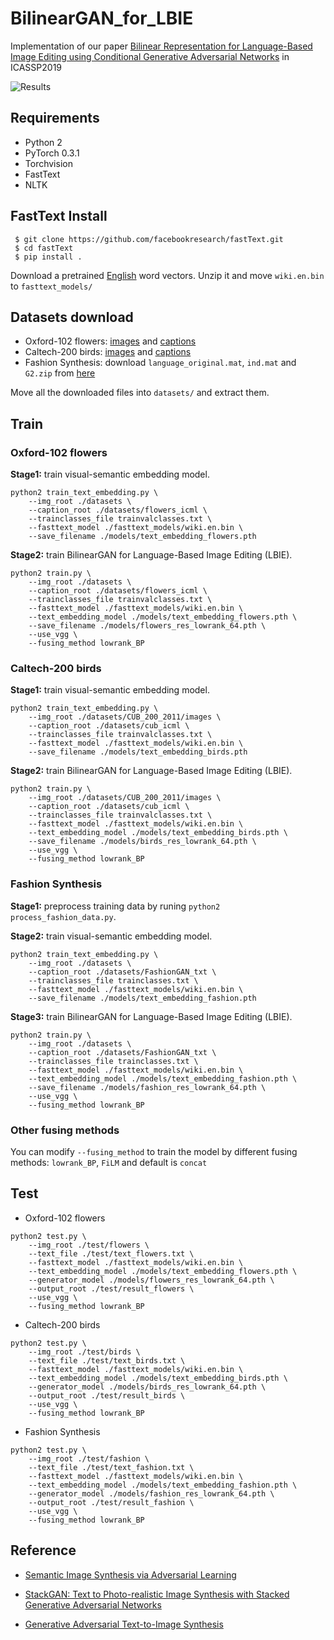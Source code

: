 # BilinearGAN_for_LBIE
Implementation of our paper [Bilinear Representation for Language-Based Image Editing using Conditional Generative Adversarial Networks](https://arxiv.org/abs/1903.07499) in ICASSP2019

![Results](images/architecture.png)

## Requirements
- Python 2
- PyTorch 0.3.1
- Torchvision
- FastText
- NLTK

## FastText Install
```
 $ git clone https://github.com/facebookresearch/fastText.git
 $ cd fastText
 $ pip install .
```
Download a pretrained [English](https://s3-us-west-1.amazonaws.com/fasttext-vectors/wiki.en.zip) word vectors. Unzip it and move `wiki.en.bin` to `fasttext_models/`

## Datasets download
- Oxford-102 flowers: [images](http://www.robots.ox.ac.uk/~vgg/data/flowers/102/102flowers.tgz) and [captions](https://drive.google.com/file/d/0B0ywwgffWnLLMl9uOU91MV80cVU/view?usp=sharing)
- Caltech-200 birds: [images](http://www.vision.caltech.edu/visipedia-data/CUB-200-2011/CUB_200_2011.tgz) and [captions](https://drive.google.com/file/d/0B0ywwgffWnLLLUc2WHYzM0Q2eWc/view?usp=sharing)
- Fashion Synthesis: download `language_original.mat`, `ind.mat` and `G2.zip` from [here](https://drive.google.com/drive/folders/0B7EVK8r0v71pTHhMenkxbE9fTVk)

Move all the downloaded files into `datasets/` and extract them. 

## Train

### Oxford-102 flowers
**Stage1:** train visual-semantic embedding model.
```
python2 train_text_embedding.py \
    --img_root ./datasets \
    --caption_root ./datasets/flowers_icml \
    --trainclasses_file trainvalclasses.txt \
    --fasttext_model ./fasttext_models/wiki.en.bin \
    --save_filename ./models/text_embedding_flowers.pth
```

**Stage2:** train BilinearGAN for Language-Based Image Editing (LBIE).
```commandline
python2 train.py \
    --img_root ./datasets \
    --caption_root ./datasets/flowers_icml \
    --trainclasses_file trainvalclasses.txt \
    --fasttext_model ./fasttext_models/wiki.en.bin \
    --text_embedding_model ./models/text_embedding_flowers.pth \
    --save_filename ./models/flowers_res_lowrank_64.pth \
    --use_vgg \
    --fusing_method lowrank_BP
```

### Caltech-200 birds
**Stage1:** train visual-semantic embedding model.
```commandline
python2 train_text_embedding.py \
    --img_root ./datasets/CUB_200_2011/images \
    --caption_root ./datasets/cub_icml \
    --trainclasses_file trainvalclasses.txt \
    --fasttext_model ./fasttext_models/wiki.en.bin \
    --save_filename ./models/text_embedding_birds.pth
```
**Stage2:** train BilinearGAN for Language-Based Image Editing (LBIE).
```commandline
python2 train.py \
    --img_root ./datasets/CUB_200_2011/images \
    --caption_root ./datasets/cub_icml \
    --trainclasses_file trainvalclasses.txt \
    --fasttext_model ./fasttext_models/wiki.en.bin \
    --text_embedding_model ./models/text_embedding_birds.pth \
    --save_filename ./models/birds_res_lowrank_64.pth \
    --use_vgg \
    --fusing_method lowrank_BP
```

### Fashion Synthesis
**Stage1:** preprocess training data by runing `python2 process_fashion_data.py`.

**Stage2:** train visual-semantic embedding model.
```commandline
python2 train_text_embedding.py \
    --img_root ./datasets \
    --caption_root ./datasets/FashionGAN_txt \
    --trainclasses_file trainclasses.txt \
    --fasttext_model ./fasttext_models/wiki.en.bin \
    --save_filename ./models/text_embedding_fashion.pth
```

**Stage3:** train BilinearGAN for Language-Based Image Editing (LBIE).
```commandline
python2 train.py \
    --img_root ./datasets \
    --caption_root ./datasets/FashionGAN_txt \
    --trainclasses_file trainclasses.txt \
    --fasttext_model ./fasttext_models/wiki.en.bin \
    --text_embedding_model ./models/text_embedding_fashion.pth \
    --save_filename ./models/fashion_res_lowrank_64.pth \
    --use_vgg \
    --fusing_method lowrank_BP
```

### Other fusing methods

You can modify `--fusing_method` to train the model by different fusing methods: `lowrank_BP`, `FiLM` and default is `concat`


## Test
- Oxford-102 flowers
```commandline
python2 test.py \
    --img_root ./test/flowers \
    --text_file ./test/text_flowers.txt \
    --fasttext_model ./fasttext_models/wiki.en.bin \
    --text_embedding_model ./models/text_embedding_flowers.pth \
    --generator_model ./models/flowers_res_lowrank_64.pth \
    --output_root ./test/result_flowers \
    --use_vgg \
    --fusing_method lowrank_BP
```
- Caltech-200 birds
```commandline
python2 test.py \
    --img_root ./test/birds \
    --text_file ./test/text_birds.txt \
    --fasttext_model ./fasttext_models/wiki.en.bin \
    --text_embedding_model ./models/text_embedding_birds.pth \
    --generator_model ./models/birds_res_lowrank_64.pth \
    --output_root ./test/result_birds \
    --use_vgg \
    --fusing_method lowrank_BP
```
- Fashion Synthesis
```commandline
python2 test.py \
    --img_root ./test/fashion \
    --text_file ./test/text_fashion.txt \
    --fasttext_model ./fasttext_models/wiki.en.bin \
    --text_embedding_model ./models/text_embedding_fashion.pth \
    --generator_model ./models/fashion_res_lowrank_64.pth \
    --output_root ./test/result_fashion \
    --use_vgg \
    --fusing_method lowrank_BP
```

## Reference
- [Semantic Image Synthesis via Adversarial Learning](https://arxiv.org/abs/1707.06873)

- [StackGAN: Text to Photo-realistic Image Synthesis
with Stacked Generative Adversarial Networks](http://openaccess.thecvf.com/content_ICCV_2017/papers/Zhang_StackGAN_Text_to_ICCV_2017_paper.pdf)

- [Generative Adversarial Text-to-Image Synthesis](http://arxiv.org/abs/1605.05396)
